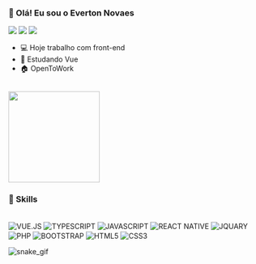 <div>
    <h3>👋 Olá! Eu sou o Everton Novaes</h3>
    <a href="https://www.linkedin.com/in/everton-nfs"><img src="https://img.shields.io/badge/LinkedIn-0077B5?style=for-the-badge&logo=linkedin&logoColor=white" target="_blank"/></a>
    <a href="https://codepen.io/everton-nfs"><img src="https://img.shields.io/badge/Codepen-000000?style=for-the-badge&logo=codepen&logoColor=white" target="_blank"/></a>
    <a href="https://api.whatsapp.com/send?phone=5571992862071&text=Ol%C3%A1!%20Vim%20atrav%C3%A9s%20do%20GitHub"><img src="https://img.shields.io/badge/WhatsApp-25D366?style=for-the-badge&logo=whatsapp&logoColor=white" target="_blank"/></a>
    <ul>
        <li>💻 Hoje trabalho com front-end</li>
        <li>📘 Estudando Vue</li>
        <li>🏠 OpenToWork</li>
    </ul>
</div>

<br>

<div>
    <img height="180em" src="https://github-readme-stats.vercel.app/api?username=everton-nfs&count_private=true&show_icons=true&theme=tokyonight&title_color=000include_all_commits=true"/>
</div>

### 🚀 Skills

<div><br/>
    <img align="center" alt="VUE.JS" src="https://img.shields.io/badge/Vue.js-35495E?style=for-the-badge&logo=vue.js&logoColor=4FC08D"/>
    <img align="center" alt="TYPESCRIPT" src="https://img.shields.io/badge/TypeScript-007ACC?style=for-the-badge&logo=typescript&logoColor=white"/>
    <img align="center" alt="JAVASCRIPT" src="https://img.shields.io/badge/JavaScript-323330?style=for-the-badge&logo=javascript&logoColor=F7DF1E"/>
    <img align="center" alt="REACT NATIVE" src="https://img.shields.io/badge/React_Native-20232A?style=for-the-badge&logo=react&logoColor=61DAFB"/>
    <img align="center" alt="JQUARY" src="https://img.shields.io/badge/jQuery-0769AD?style=for-the-badge&logo=jquery&logoColor=white"/>
    <img align="center" alt="PHP" src="https://img.shields.io/badge/PHP-777BB4?style=for-the-badge&logo=php&logoColor=white"/>
    <img align="center" alt="BOOTSTRAP" src="https://img.shields.io/badge/Bootstrap-563D7C?style=for-the-badge&logo=bootstrap&logoColor=white"/>
    <img align="center" alt="HTML5" src="https://img.shields.io/badge/HTML5-E34F26?style=for-the-badge&logo=html5&logoColor=white"/>
    <img align="center" alt="CSS3" src="https://img.shields.io/badge/CSS3-1572B6?style=for-the-badge&logo=css3&logoColor=white"/>
</div>

![snake_gif](https://github.com/everton-nfs/everton-nfs/blog/output/github-contribuition-grid-snake.svg)
